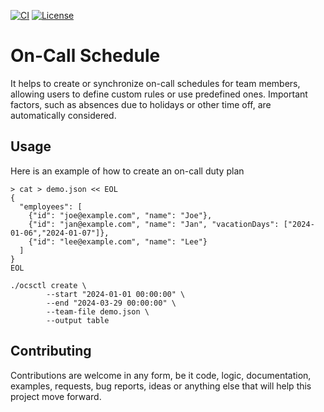 [![CI](https://github.com/orltom/on-call-schedule/actions/workflows/github-actions-ci.yaml/badge.svg)](https://github.com/orltom/on-call-schedule/actions/workflows/github-actions-ci.yaml)
[![License](https://img.shields.io/github/license/orltom/on-call-schedule)](/LICENSE)

# On-Call Schedule
It helps to create or synchronize on-call schedules for team members, allowing users to define custom rules or use 
predefined ones. Important factors, such as absences due to holidays or other time off, are automatically considered.

## Usage
Here is an example of how to create an on-call duty plan
```shell
> cat > demo.json << EOL
{
  "employees": [
    {"id": "joe@example.com", "name": "Joe"},
    {"id": "jan@example.com", "name": "Jan", "vacationDays": ["2024-01-06","2024-01-07"]},
    {"id": "lee@example.com", "name": "Lee"}
  ]
}
EOL

./ocsctl create \
        --start "2024-01-01 00:00:00" \
        --end "2024-03-29 00:00:00" \
        --team-file demo.json \
        --output table
```

## Contributing
Contributions are welcome in any form, be it code, logic, documentation, examples, requests, bug reports, ideas or
anything else that will help this project move forward.
